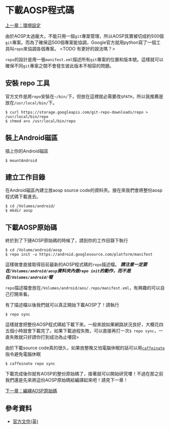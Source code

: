 # 下載AOSP程式碼

[上一章：環境設定](#setup.md)

由於AOSP太過龐大，不能只用一個`git`專案管理，所以AOSP其實被切成約500個`git`專案。而為了確保這500個專案能協調，Google官方就用python寫了一個工具叫`repo`來協調各個專案。
<TODO 有更好的說法嗎？>

`repo`的設計是用一張`manifest.xml`描述所有`git`專案的位置和版本號。這樣就可以確保不同`git`專案之間不會發生彼此版本不相容的問題。

## 安裝 repo 工具

官方文件是將`repo`安裝在`~/bin/`下，但放在這裡就必需要改`$PATH`，所以我推薦是放在`/usr/local/bin/`下。

```shell
$ curl https://storage.googleapis.com/git-repo-downloads/repo > /usr/local/bin/repo
$ chmod a+x /usr/local/bin/repo
```

## 裝上Android磁區

插上你的Android磁區

```shell
$ mountAndroid
```

## 建立工作目錄

在Android磁區內建立放aosp source code的資料夾。接在來我們會將整份aosp程式碼下載進去。

```shell
$ cd /Volumes/android/
$ mkdir aosp
```

## 下載AOSP原始碼
終於到了下摙AOSP原始碼的時候了，請到你的工作目錄下執行

```shell
$ cd /Volume/android/aosp
$ repo init -u https://android.googlesource.com/platform/manifest
```

這樣做會直接取得目前最新的AOSP程式碼的`repo`描述檔。
***請注意一定要在`/Volumes/android/aosp`資料夾內做`repo init`的動作，而不是在`/Volumes/android/`喔***

`repo`描述檔會放在`/Volumes/android/aos/.repo/manifest.xml`，有興趣的可以自己打開來看。

有了描述檔以後我們就可以真正開始下載AOSP了！請執行

```shell
$ repo sync
```

這樣就會把整份AOSP程式碼給下載下來。一般來說如果網路狀況良好，大概花四五個小時就會下載完了。如果下載過程失敗，可以直接再打一次`$ repo sync`，一直失敗就只好請你打到成功為止嘍囧>

由於下載source code真的很久，如果放整晚又怕電腦休眠的話可以用[`caffeinate`](/appendix/cli-tools/caffeinate.md)指令避免電腦休眠

```shell
$ caffeinate repo sync
```

下載完成後你就有AOSP的整份原始碼了，接著就可以開始研究嘍！不過在那之前我們還是先來將這份AOSP原始碼給編譯起來吧！請見下一章！

[下一章：編繹AOSP原始碼](#build.md)

## 參考資料
* [官方文件(英)](https://source.android.com/source/downloading.html)
